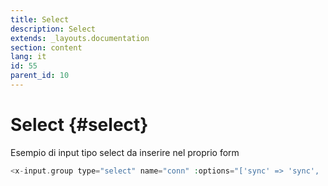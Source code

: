 ```yaml
---
title: Select
description: Select
extends: _layouts.documentation
section: content
lang: it
id: 55
parent_id: 10
---
```


# Select {#select}

Esempio di input tipo select da inserire nel proprio form


```php
<x-input.group type="select" name="conn" :options="['sync' => 'sync', 'database' => 'database']" wire.model.lazy="form_data.conn" />
```
